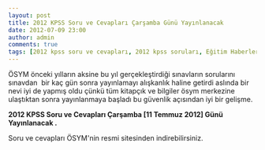 ```yaml
---
layout: post
title: 2012 KPSS Soru ve Cevapları Çarşamba Günü Yayınlanacak 
date: 2012-07-09 23:00
author: admin
comments: true
tags: [2012 kpss soru ve cevapları, 2012 kpss soruları, Eğitim Haberleri]
---
```

ÖSYM önceki yılların aksine bu yıl gerçekleştirdiği sınavların sorularını sınavdan  bir kaç gün sonra yayınlamayı alışkanlık haline getirdi aslında bir nevi iyi de yapmış oldu çünkü tüm kitapçık ve bilgiler ösym merkezine ulaştıktan sonra yayınlanmaya başladı bu güvenlik açısından iyi bir gelişme.

<strong>2012 KPSS Soru ve Cevapları Çarşamba [11 Temmuz 2012] Günü Yayınlanacak . </strong>

Soru ve cevapları ÖSYM'nin resmi sitesinden indirebilirsiniz.
